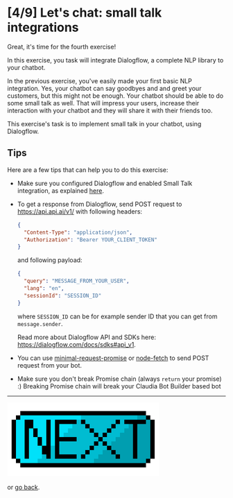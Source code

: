 # [4/9] Let's chat: small talk integrations

Great, it's time for the fourth exercise!

In this exercise, you task will integrate Dialogflow, a complete NLP library to your chatbot. 

In the previous exercise, you've easily made your first basic NLP integration. Yes, your chatbot can say goodbyes and and greet your customers, but this might not be enough. Your chatbot should be able to do some small talk as well. That will impress your users, increase their interaction with your chatbot and they will share it with their friends too.

This exercise's task is to implement small talk in your chatbot, using Dialogflow.

## Tips

Here are a few tips that can help you to do this exercise:

- Make sure you configured Dialogflow and enabled Small Talk integration, as explained [here](../preparation/Dialogflow-setup.md).

- To get a response from Dialogflow, send POST request to https://api.api.ai/v1/ with following headers:

  ```json
  {
    "Content-Type": "application/json",
    "Authorization": "Bearer YOUR_CLIENT_TOKEN"
  }
  ```

  and following payload:

  ```json
  {
    "query": "MESSAGE_FROM_YOUR_USER",
    "lang": "en",
    "sessionId": "SESSION_ID"
  }
  ```

  where `SESSION_ID` can be for example sender ID that you can get from `message.sender`.

  Read more about Dialogflow API and SDKs here: https://dialogflow.com/docs/sdks#api_v1.

- You can use [minimal-request-promise](http://npmjs.com/package/minimal-request-promise) or [node-fetch](http://npmjs.com/package/node-fetch) to send POST request from your bot.

- Make sure you don't break Promise chain (always  `return` your promise) :) Breaking Promise chain will break your Claudia Bot Builder based bot

------

[![Next](../assets/next.png)](./exercise-05.md)

or [go back](../exercise-03.md).